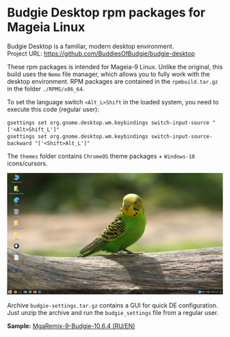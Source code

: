 # Budgie Desktop rpm packages for Mageia Linux
Budgie Desktop is a familiar, modern desktop environment.  
Project URL: https://github.com/BuddiesOfBudgie/budgie-desktop

These rpm packages is intended for Mageia-9 Linux. Unlike the original, this build uses the `Nemo` file manager, which allows you to fully work with the desktop environment. RPM packages are contained in the `rpmbuild.tar.gz` in the folder `./RPMS/x86_64`.

To set the language switch `<Alt_L>Shift` in the loaded system, you need to execute this code (regular user):
```
gsettings set org.gnome.desktop.wm.keybindings switch-input-source "['<Alt>Shift_L']"
gsettings set org.gnome.desktop.wm.keybindings switch-input-source-backward "['<Shift>Alt_L']"
``` 
The `themes` folder contains `ChromeOS` theme packages + `Windows-10` icons/cursors.

![](https://github.com/AKotov-dev/budgie-desktop-rpm/blob/main/ScreenShot2.png)  

Archive `budgie-settings.tar.gz` contains a GUI for quick DE configuration. Just unzip the archive and run the `budgie_settings` file from a regular user.  

**Sample:** [MgaRemix-9-Budgie-10.6.4 (RU/EN)](https://drive.google.com/drive/folders/174Cya1NIWOag4BRP0PYgXrT8Jtn1djym?usp=sharing)
